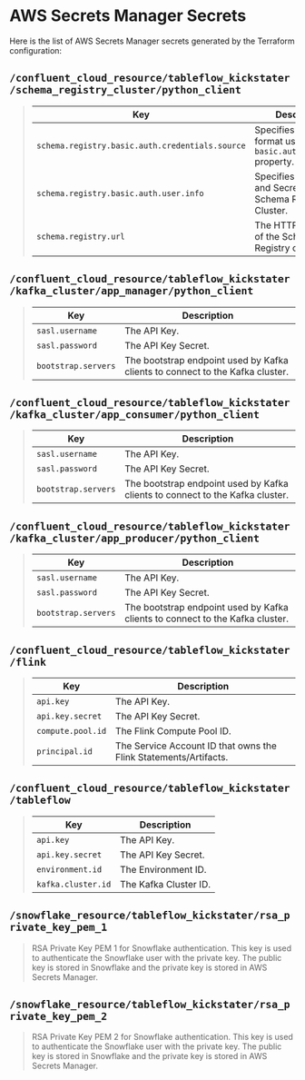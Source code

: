 # AWS Secrets Manager Secrets
Here is the list of AWS Secrets Manager secrets generated by the Terraform configuration:

## `/confluent_cloud_resource/tableflow_kickstater/schema_registry_cluster/python_client`
> Key|Description
> -|-
> `schema.registry.basic.auth.credentials.source`|Specifies the the format used in the `basic.auth.user.info` property.
> `schema.registry.basic.auth.user.info`|Specifies the API Key and Secret for the Schema Registry Cluster.
> `schema.registry.url`|The HTTP endpoint of the Schema Registry cluster.

## `/confluent_cloud_resource/tableflow_kickstater/kafka_cluster/app_manager/python_client`
> Key|Description
> -|-
> `sasl.username`|The API Key.
> `sasl.password`|The API Key Secret.
> `bootstrap.servers`|The bootstrap endpoint used by Kafka clients to connect to the Kafka cluster.

## `/confluent_cloud_resource/tableflow_kickstater/kafka_cluster/app_consumer/python_client`
> Key|Description
> -|-
> `sasl.username`|The API Key.
> `sasl.password`|The API Key Secret.
> `bootstrap.servers`|The bootstrap endpoint used by Kafka clients to connect to the Kafka cluster.

## `/confluent_cloud_resource/tableflow_kickstater/kafka_cluster/app_producer/python_client`
> Key|Description
> -|-
> `sasl.username`|The API Key.
> `sasl.password`|The API Key Secret.
> `bootstrap.servers`|The bootstrap endpoint used by Kafka clients to connect to the Kafka cluster.

## `/confluent_cloud_resource/tableflow_kickstater/flink`
> Key|Description
> -|-
> `api.key`|The API Key.
> `api.key.secret`|The API Key Secret.
> `compute.pool.id`|The Flink Compute Pool ID.
> `principal.id`|The Service Account ID that owns the Flink Statements/Artifacts.

## `/confluent_cloud_resource/tableflow_kickstater/tableflow`
> Key|Description
> -|-
> `api.key`|The API Key.
> `api.key.secret`|The API Key Secret.
> `environment.id`|The Environment ID.
> `kafka.cluster.id`|The Kafka Cluster ID.

## `/snowflake_resource/tableflow_kickstater/rsa_private_key_pem_1`
> RSA Private Key PEM 1 for Snowflake authentication. This key is used to authenticate the Snowflake user with the private key. The public key is stored in Snowflake and the private key is stored in AWS Secrets Manager.

## `/snowflake_resource/tableflow_kickstater/rsa_private_key_pem_2`
> RSA Private Key PEM 2 for Snowflake authentication. This key is used to authenticate the Snowflake user with the private key. The public key is stored in Snowflake and the private key is stored in AWS Secrets Manager.
